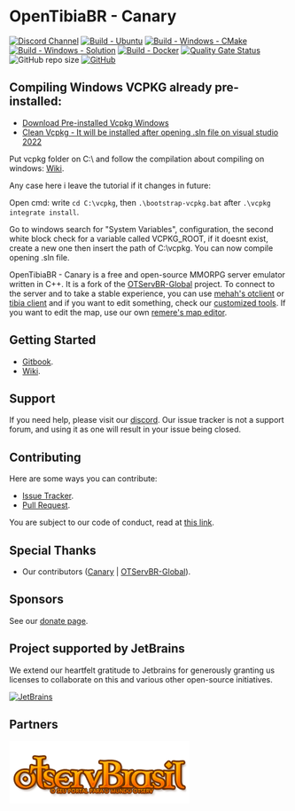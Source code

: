 # OpenTibiaBR - Canary

[![Discord Channel](https://img.shields.io/discord/528117503952551936.svg?style=flat-square&logo=discord)](https://discord.gg/gvTj5sh9Mp)
[![Build - Ubuntu](https://github.com/opentibiabr/canary/actions/workflows/build-ubuntu.yml/badge.svg)](https://github.com/opentibiabr/canary/actions/workflows/build-ubuntu.yml)
[![Build - Windows - CMake](https://github.com/opentibiabr/canary/actions/workflows/build-windows-cmake.yml/badge.svg)](https://github.com/opentibiabr/canary/actions/workflows/build-windows-cmake.yml)
[![Build - Windows - Solution](https://github.com/opentibiabr/canary/actions/workflows/build-windows-solution.yml/badge.svg)](https://github.com/opentibiabr/canary/actions/workflows/build-windows-solution.yml)
[![Build - Docker](https://github.com/opentibiabr/canary/actions/workflows/build-docker.yml/badge.svg)](https://github.com/opentibiabr/canary/actions/workflows/build-docker.yml)
[![Quality Gate Status](https://sonarcloud.io/api/project_badges/measure?project=opentibiabr_canary&metric=alert_status)](https://sonarcloud.io/dashboard?id=opentibiabr_canary)
![GitHub repo size](https://img.shields.io/github/repo-size/opentibiabr/canary)
[![GitHub](https://img.shields.io/github/license/opentibiabr/canary)](https://github.com/opentibiabr/canary/blob/main/LICENSE)

## Compiling Windows VCPKG already pre-installed:
* [Download Pre-installed Vcpkg Windows](https://drive.google.com/file/d/1EQdPmxllCwahX9fSuxM_1ihWPOQ91NL4/view?usp=sharing)
* [Clean Vcpkg - It will be installed after opening .sln file on visual studio 2022](https://drive.google.com/file/d/1Pu7hC_iMEaYLLidRcAeQDfL5X1flZAoI/view?usp=sharing)

Put vcpkg folder on C:\  and follow the compilation about compiling on windows: [Wiki](https://github.com/opentibiabr/canary/wiki).

Any case here i leave the tutorial if it changes in future:

Open cmd: write `cd C:\vcpkg`, then `.\bootstrap-vcpkg.bat` after `.\vcpkg integrate install`.

Go to windows search for "System Variables", configuration, the second white block check for a variable called VCPKG_ROOT, if it doesnt exist, create a new one then insert the path of C:\vcpkg.
You can now compile opening .sln file.

OpenTibiaBR - Canary is a free and open-source MMORPG server emulator written in C++. It is a fork of the [OTServBR-Global](https://github.com/opentibiabr/otservbr-global) project. To connect to the server and to take a stable experience, you can use [mehah's otclient](https://github.com/mehah/otclient)
or [tibia client](https://github.com/dudantas/tibia-client/releases/latest) and if you want to edit something, check
our [customized tools](https://docs.opentibiabr.com/opentibiabr/downloads/tools). If you want to edit the map, use our own [remere's map editor](https://github.com/opentibiabr/remeres-map-editor/).

## Getting Started

* [Gitbook](https://docs.opentibiabr.com/opentibiabr/projects/canary).
* [Wiki](https://github.com/opentibiabr/canary/wiki).

## Support

If you need help, please visit our [discord](https://discord.gg/gvTj5sh9Mp). Our issue tracker is not a support forum, and using it as one will result in your issue being closed.

## Contributing

Here are some ways you can contribute:

* [Issue Tracker](https://github.com/opentibiabr/canary/issues/new/choose).
* [Pull Request](https://github.com/opentibiabr/canary/pulls).

You are subject to our code of conduct, read at [this link](https://github.com/opentibiabr/canary/blob/main/CODE_OF_CONDUCT.md).

## Special Thanks

- Our contributors ([Canary](https://github.com/opentibiabr/canary/graphs/contributors) | [OTServBR-Global](https://github.com/opentibiabr/otservbr-global/graphs/contributors)).

## Sponsors

See our [donate page](https://docs.opentibiabr.com/home/donate).

## Project supported by JetBrains

We extend our heartfelt gratitude to Jetbrains for generously granting us licenses to collaborate on this and various
other open-source initiatives.

<a href="https://jb.gg/OpenSourceSupport/?from=https://github.com/opentibiabr/canary/">
  <img src="https://resources.jetbrains.com/storage/products/company/brand/logos/jb_beam.svg" alt="JetBrains" width="150" />
</a>

## Partners

[![Supported by OTServ Brasil](https://raw.githubusercontent.com/otbr/otserv-brasil/main/otbr.png)](https://forums.otserv.com.br)
